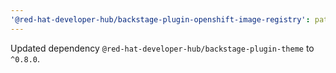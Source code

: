 ```yaml
---
'@red-hat-developer-hub/backstage-plugin-openshift-image-registry': patch
---
```


Updated dependency `@red-hat-developer-hub/backstage-plugin-theme` to `^0.8.0`.
